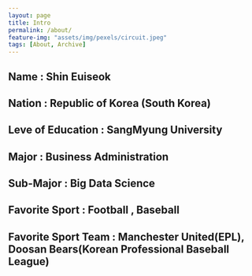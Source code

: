 ```yaml
---
layout: page
title: Intro
permalink: /about/
feature-img: "assets/img/pexels/circuit.jpeg"
tags: [About, Archive]
---
```


## Name : Shin Euiseok
## Nation : Republic of Korea (South Korea)
## Leve of Education : SangMyung University
## Major : Business Administration
## Sub-Major : Big Data Science
## Favorite Sport : Football , Baseball
## Favorite Sport Team : Manchester United(EPL), Doosan Bears(Korean Professional Baseball League)
